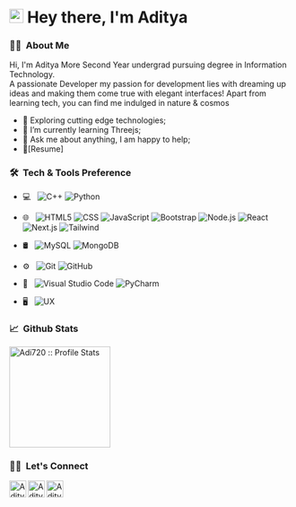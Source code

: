 
<h1 >
    <img src="https://media.giphy.com/media/hvRJCLFzcasrR4ia7z/giphy.gif" width="25px"> Hey there, I'm Aditya
</h1>

<h3>👨‍💻 &nbsp;About Me</h3>

<p>
Hi, I'm Aditya More Second Year undergrad pursuing degree in Information Technology. <br>
A passionate Developer my passion for development lies with dreaming up ideas and making them come true with elegant interfaces!
Apart from learning tech, you can find me indulged in nature & cosmos
</p>

- 🤔 Exploring cutting edge technologies;
- 🌱 I’m currently learning Threejs; 
- 💬 Ask me about anything, I am happy to help;
- 📝[Resume]

<h3> 🛠 &nbsp;Tech & Tools Preference</h3>

- 💻 &nbsp;
  ![C++](https://img.shields.io/badge/-C++-333333?style=flat&logo=C%2B%2B&logoColor=00599C)
  ![Python](https://img.shields.io/badge/-Python-333333?style=flat&logo=python)
- 🌐 &nbsp;
  ![HTML5](https://img.shields.io/badge/-HTML5-E34F26?style=flat&logo=html5&logoColor=white)
  ![CSS](https://img.shields.io/badge/-CSS-1572B6?style=flat&logo=css3&logoColor=white)
  ![JavaScript](https://img.shields.io/badge/-JavaScript-eed718?style=flat&logo=javascript&logoColor=ffffff)
  ![Bootstrap](https://img.shields.io/badge/-Bootstrap-563D7C?style=flat&logo=bootstrap&logoColor=white)
  ![Node.js](https://img.shields.io/badge/-Node.js-3C873A?style=flat&logo=Node.js&logoColor=white")
  ![React](https://img.shields.io/badge/-React-000000?style=flat&logo=react&logoColor=00c8ff")
  ![Next.js](https://img.shields.io/badge/-Next.js-000000?style=flat&logo=next.js)
  ![Tailwind](https://img.shields.io/badge/-Tailwind-111111?style=flat&logo=tailwindcss)


  
- 🛢 &nbsp;
  ![MySQL](https://img.shields.io/badge/-MySQL-F29111?style=flat&logo=mysql&logoColor=FFFFFF)
  ![MongoDB](https://img.shields.io/badge/-MongoDB-4DB33D?style=flat&logo=mongodb&logoColor=FFFFFF)
- ⚙️ &nbsp;
  ![Git](http://img.shields.io/badge/-Git-F1502F?style=flat&logo=git&logoColor=FFFFFF)
  ![GitHub](http://img.shields.io/badge/-Github-000000?style=flat&logo=github&logoColor=FFFFFF)
- 🔧 &nbsp;
  ![Visual Studio Code](https://img.shields.io/badge/-Visual%20Studio%20Code-333333?style=flat&logo=visual-studio-code&logoColor=007ACC)
  ![PyCharm](https://img.shields.io/badge/-Pycharm-333333?style=flat&logo=pycharm&logoColor=92E969)
- 🖥 &nbsp;
  ![UX](https://img.shields.io/badge/-AdobeXD-333333?style=flat&logo=adobe-xd)


<h3> 📈 &nbsp;Github Stats</h3>

<a href="https://github.com/Adi720">
  
   <p ><img height="180em" src="https://github-readme-stats.vercel.app/api?username=Adi720&show_icons=true&theme=algolia" alt="Adi720 :: Profile Stats" /></p>

</a>


<h3> 🤝🏻 &nbsp;Let's Connect</h3>


<a href="https://www.linkedin.com/in/aditya-more-a76b251b0/">
  <img align="left" alt="Aditya's LinkdeIN" width="30px" src="https://www.svgrepo.com/show/81143/linkedin.svg" />
</a>

<a href="mailto:adityamore360123@gmail.com">
  <img align="left" alt="Aditya's Gmail" width="30px" src="https://www.svgrepo.com/show/303161/gmail-icon-logo.svg" />
</a>

<a href="https://www.instagram.com/adityamore_722/">
  <img align="left" alt="Aditya's Insta" width="30px" src="https://www.svgrepo.com/show/157806/instagram.svg" />
</a>




